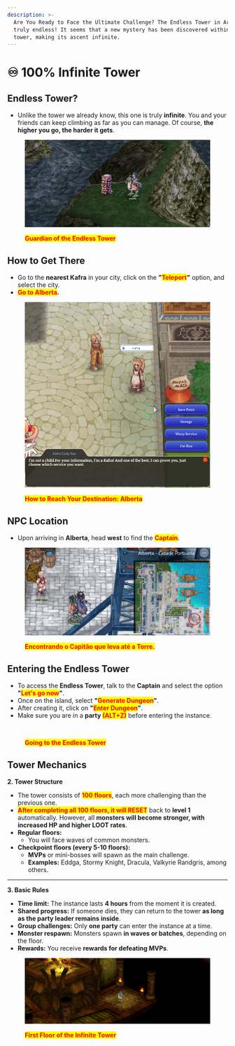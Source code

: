 ```yaml
---
description: >-
  Are You Ready to Face the Ultimate Challenge? The Endless Tower in Arkaik is
  truly endless! It seems that a new mystery has been discovered within the
  tower, making its ascent infinite.
---
```


# ♾️ 100% Infinite Tower

## **Endless Tower?**

* Unlike the tower we already know, this one is truly **infinite**. You and your friends can keep climbing as far as you can manage. Of course, **the higher you go, the harder it gets**.

<figure><img src="../.gitbook/assets/t11112.png" alt=""><figcaption><p><mark style="color:red;"><strong>Guardian of the Endless Tower</strong></mark></p></figcaption></figure>

## **How to Get There**

* Go to the **nearest Kafra** in your city, click on the **"**<mark style="color:red;">**Teleport**</mark>**"** option, and select the city.
* <mark style="color:red;">**Go to Alberta**</mark>**.**

<figure><img src="../.gitbook/assets/4123.gif" alt=""><figcaption><p><mark style="color:red;"><strong>How to Reach Your Destination: Alberta</strong></mark></p></figcaption></figure>

## **NPC Location**

* Upon arriving in **Alberta**, head **west** to find the <mark style="color:red;">**Captain**</mark>.

<figure><img src="../.gitbook/assets/41233.png" alt=""><figcaption><p><mark style="color:red;"><strong>Encontrando o Capitão que leva até a Torre.</strong></mark></p></figcaption></figure>

## **Entering the Endless Tower**

* To access the **Endless Tower**, talk to the **Captain** and select the option **"**<mark style="color:red;">**Let's go now**</mark>**"**.
* Once on the island, select **"**<mark style="color:red;">**Generate Dungeon**</mark>**"**.
* After creating it, click on **"**<mark style="color:red;">**Enter Dungeon**</mark>**"**.
* Make sure you are in a **party&#x20;**<mark style="color:red;">**(ALT+Z)**</mark> before entering the instance.

<figure><img src="../.gitbook/assets/0999 (1).gif" alt=""><figcaption><p><mark style="color:red;"><strong>Going to the Endless Tower</strong></mark></p></figcaption></figure>

## **Tower Mechanics**

**2. Tower Structure**

* The tower consists of <mark style="color:red;">**100 floors**</mark>, each more challenging than the previous one.
* <mark style="color:red;">**After completing all 100 floors, it will RESET**</mark> back to **level 1** automatically. However, all **monsters will become stronger, with increased HP and higher LOOT rates**.
* **Regular floors:**
  * You will face waves of common monsters.
* **Checkpoint floors (every 5-10 floors):**
  * **MVPs** or mini-bosses will spawn as the main challenge.
  * **Examples:** Eddga, Stormy Knight, Dracula, Valkyrie Randgris, among others.

***

**3. Basic Rules**

* **Time limit:** The instance lasts **4 hours** from the moment it is created.
* **Shared progress:** If someone dies, they can return to the tower **as long as the party leader remains inside**.
* **Group challenges:** Only **one party** can enter the instance at a time.
* **Monster respawn:** Monsters spawn **in waves or batches**, depending on the floor.
* **Rewards:** You receive **rewards for defeating MVPs**.

<figure><img src="../.gitbook/assets/12341.png" alt=""><figcaption><p><mark style="color:red;"><strong>First Floor of the Infinite Tower</strong></mark></p></figcaption></figure>
